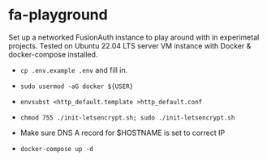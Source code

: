 # fa-playground

Set up a networked FusionAuth instance to play around with in experimetal projects.
Tested on Ubuntu 22.04 LTS server VM instance with Docker & docker-compose installed.

-  `cp .env.example .env` and fill in.
 
- `sudo usermod -aG docker ${USER}`

- `envsubst <http_default.template >http_default.conf`

- `chmod 755 ./init-letsencrypt.sh; sudo ./init-letsencrypt.sh`
 
- Make sure DNS A record for $HOSTNAME is set to correct IP

- `docker-compose up -d`
